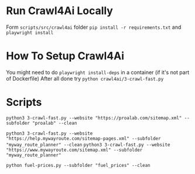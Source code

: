 # Run Crawl4Ai Locally

Form `scripts/src/crawl4ai` folder `pip install -r requirements.txt` and `playwright install`

# How To Setup Crawl4Ai

You might need to do `playwright install-deps` in a container (if it's not part of Dockerfile)
After all done try `python crawl4ai/3-crawl-fast.py`

# Scripts

`python3 3-crawl-fast.py --website "https://proalab.com/sitemap.xml" --subfolder "proalab" --clean`

`python3 3-crawl-fast.py --website "https://help.mywayroute.com/sitemap-pages.xml" --subfolder "myway_route_planner" --clean`
`python3 3-crawl-fast.py --website "https://www.mywayroute.com/sitemap.xml" --subfolder "myway_route_planner"`

`python fuel-prices.py --subfolder "fuel_prices" --clean`